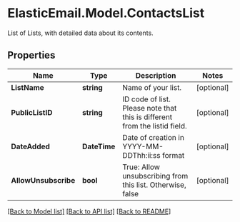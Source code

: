 # ElasticEmail.Model.ContactsList
List of Lists, with detailed data about its contents.

## Properties

Name | Type | Description | Notes
------------ | ------------- | ------------- | -------------
**ListName** | **string** | Name of your list. | [optional] 
**PublicListID** | **string** | ID code of list. Please note that this is different from the listid field. | [optional] 
**DateAdded** | **DateTime** | Date of creation in YYYY-MM-DDThh:ii:ss format | [optional] 
**AllowUnsubscribe** | **bool** | True: Allow unsubscribing from this list. Otherwise, false | [optional] 

[[Back to Model list]](../README.md#documentation-for-models) [[Back to API list]](../README.md#documentation-for-api-endpoints) [[Back to README]](../README.md)


